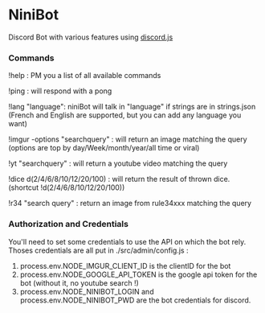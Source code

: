# NiniBot
Discord Bot with various features using [discord.js](https://github.com/hydrabolt/discord.js)

### Commands
!help : PM you a list of all available commands

!ping : will respond with a pong

!lang "language": niniBot will talk in "language" if strings are in strings.json (French and English are supported, but you can add any language you want)

!imgur -options "searchquery" : will return an image matching the query (options are top by day/Week/month/year/all time or viral)

!yt "searchquery" : will return a youtube video matching the query

!dice d(2/4/6/8/10/12/20/100) : will return the result of thrown dice. (shortcut !d(2/4/6/8/10/12/20/100))

!r34 "search query" : return an image from rule34xxx matching the query

### Authorization and Credentials
You'll need to set some credentials to use the API on which the bot rely. Thoses credentials are all put in ./src/admin/config.js :

1. process.env.NODE_IMGUR_CLIENT_ID is the clientID for the bot
2. process.env.NODE_GOOGLE_API_TOKEN is the google api token for the bot (without it, no youtube search !)
3. process.env.NODE_NINIBOT_LOGIN and process.env.NODE_NINIBOT_PWD are the bot credentials for discord.
